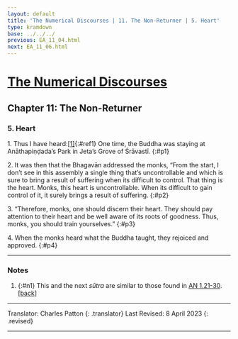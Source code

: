 ```yaml
---
layout: default
title: 'The Numerical Discourses | 11. The Non-Returner | 5. Heart'
type: kramdown
base: ../../../
previous: EA_11_04.html
next: EA_11_06.html
---
```


# [The Numerical Discourses](../index.html)
## Chapter 11: The Non-Returner
### 5. Heart

1\. Thus I have heard:[\[1\]](#n1){:#ref1} One time, the Buddha was staying at Anāthapiṇḍada’s Park in Jeta’s Grove of Śrāvastī.
{:#p1}

2\. It was then that the Bhagavān addressed the monks, “From the start, I don’t see in this assembly a single thing that’s uncontrollable and which is sure to bring a result of suffering when its difficult to control. That thing is the heart. Monks, this heart is uncontrollable. When its difficult to gain control of it, it surely brings a result of suffering.
{:#p2}

3\. “Therefore, monks, one should discern their heart. They should pay attention to their heart and be well aware of its roots of goodness. Thus, monks, you should train yourselves.”
{:#p3}

4\. When the monks heard what the Buddha taught, they rejoiced and approved.
{:#p4}

---

### Notes

1. {:#n1} This and the next <em>sūtra</em> are similar to those found in <a href="https://suttacentral.net/an1.21-30" target="_blank">AN 1.21-30</a>. [\[back\]](#ref1)

---

Translator: Charles Patton
{: .translator}
Last Revised: 8 April 2023
{: .revised}

---